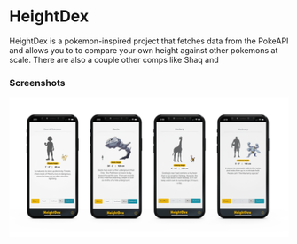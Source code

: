# HeightDex

HeightDex is a pokemon-inspired project that fetches data from the PokeAPI and allows you to to compare your own height against other pokemons at scale. There are also a couple other comps like Shaq and

### Screenshots

![](images/HeightDex_Screenshots.jpg)
